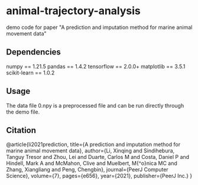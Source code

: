 # animal-trajectory-analysis
demo code for paper "A prediction and imputation method for marine animal movement data"
## Dependencies
numpy == 1.21.5
pandas == 1.4.2
tensorflow == 2.0.0+
matplotlib == 3.5.1
scikit-learn == 1.0.2
## Usage
The data file 0.npy is a preprocessed file and can be run directly through the demo file.
## Citation
@article{li2021prediction,
  title={A prediction and imputation method for marine animal movement data},
  author={Li, Xinqing and Sindihebura, Tanguy Tresor and Zhou, Lei and Duarte, Carlos M and Costa, Daniel P and Hindell, Mark A and McMahon, Clive and Muelbert, M{\^o}nica MC and Zhang, Xiangliang and Peng, Chengbin},
  journal={PeerJ Computer Science},
  volume={7},
  pages={e656},
  year={2021},
  publisher={PeerJ Inc.}
}
